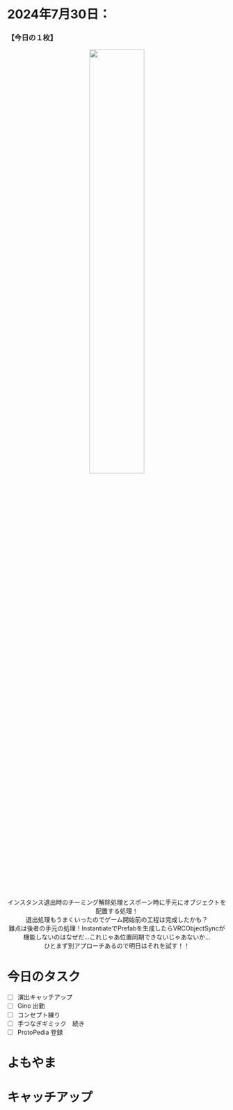 # 2024年7月30日：
### 【今日の１枚】<br>
<p align="center">
  <img src="https://github.com/user-attachments/assets/678412bc-ff23-4c01-9df4-24724ea3ed03" width = 50%><br>
  インスタンス退出時のチーミング解除処理とスポーン時に手元にオブジェクトを配置する処理！<br>
  退出処理もうまくいったのでゲーム開始前の工程は完成したかも？<br>
  難点は後者の手元の処理！InstantiateでPrefabを生成したらVRCObjectSyncが機能しないのはなぜだ…これじゃあ位置同期できないじゃあないか…<br>
  ひとまず別アプローチあるので明日はそれを試す！！<br>
</p>

# 今日のタスク
- [ ] 演出キャッチアップ
- [ ] Gino 出勤
- [ ] コンセプト練り
- [ ] 手つなぎギミック　続き
- [ ] ProtoPedia 登録

# よもやま
## 

# キャッチアップ
